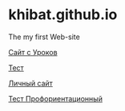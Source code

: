 # khibat.github.io
The my first Web-site


[Сайт с Уроков](https://khibat.github.io/Lesson "Мой первый сайт")

[Тест](https://khibat.github.io/Test "Тест")

[Личный сайт](https://khibat.github.io/page "Сайт Салавата Хибатова")

[Тест Профориентационный](https://khibat.github.io/bspu "Тест")

